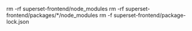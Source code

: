 rm -rf superset-frontend/node_modules
rm -rf superset-frontend/packages/*/node_modules
rm -f superset-frontend/package-lock.json
